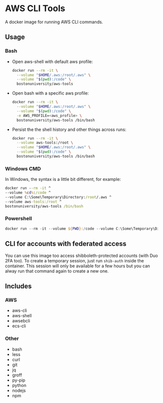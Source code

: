# AWS CLI Tools

A docker image for running AWS CLI commands.

## Usage

### Bash

- Open aws-shell with default aws profile:

  ```bash
  docker run --rm -it \
    --volume "$HOME/.aws:/root/.aws" \
    --volume "$(pwd):/code" \
    bostonuniversity/aws-tools
  ```

- Open bash with a specific aws profile:

  ```bash
  docker run --rm -it \
    --volume "$HOME/.aws:/root/.aws" \
    --volume "$(pwd):/code" \
    -e AWS_PROFILE=<aws_profile> \
    bostonuniversity/aws-tools /bin/bash
  ```

- Persist the the shell history and other things across runs:

  ```bash
  docker run --rm -it \
    --volume aws-tools:/root \
    --volume "$HOME/.aws:/root/.aws" \
    --volume "$(pwd):/code" \
    bostonuniversity/aws-tools /bin/bash
  ```

### Windows CMD

In Windows, the syntax is a little bit different, for example:

```cmd
docker run --rm -it ^
--volume %cd%:/code ^
--volume C:\Some\Temporary\Directory:/root/.aws ^
--volume aws-tools:/root ^
bostonuniversity/aws-tools /bin/bash
```

### Powershell

```powershell
docker run --rm -it --volume ${PWD}:/code --volume C:\Some\Temporary\Directory:/root/.aws --volume aws-tools:/root bostonuniversity/aws-tools /bin/bash
```

## CLI for accounts with federated access

You can use this image too access shibboleth-protected accounts (with Duo 2FA too).
To create a temporary session, just run `shib-auth` inside the container.
This session will only be available for a few hours but you can alway run that
command again to create a new one.

## Includes

### AWS

- aws-cli
- aws-shell
- awsebcli
- ecs-cli

### Other

- bash
- less
- curl
- git
- jq
- groff
- py-pip
- python
- nodejs
- npm

